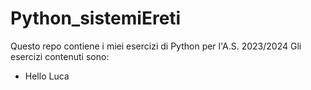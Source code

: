 # Python_sistemiEreti
Questo repo contiene i miei esercizi di Python per l'A.S. 2023/2024
Gli esercizi contenuti sono:
- Hello Luca
